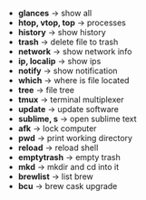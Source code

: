 * **glances** -> show all
* **htop, vtop, top** -> processes
* **history** -> show history
* **trash** -> delete file to trash
* **network** -> show network info
* **ip, localip** -> show ips
* **notify** -> show notification
* **which** -> where is file located
* **tree** -> file tree
* **tmux** -> terminal multiplexer
* **update** -> update software
* **sublime, s** -> open sublime text
* **afk** -> lock computer
* **pwd** -> print working directory
* **reload** -> reload shell
* **emptytrash** -> empty trash
* **mkd** -> mkdir and cd into it
* **brewlist** -> list brew
* **bcu** -> brew cask upgrade